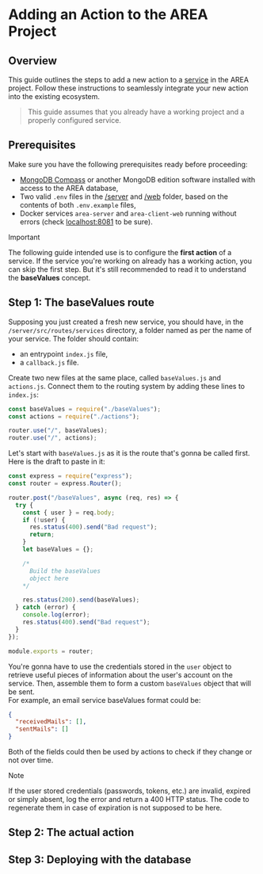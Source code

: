 # Adding an Action to the AREA Project

## Overview

This guide outlines the steps to add a new action to a [service](./Add%20a%20service.md) in the AREA project. Follow these instructions to seamlessly integrate your new action into the existing ecosystem.

> This guide assumes that you already have a working project and a properly configured service.

## Prerequisites

Make sure you have the following prerequisites ready before proceeding:

- [MongoDB Compass](https://www.mongodb.com/products/tools/compass) or another MongoDB edition software installed with access to the AREA database,
- Two valid `.env` files in the [/server](/../server/.env) and [/web](/../web/.env) folder, based on the contents of both `.env.example` files,
- Docker services `area-server` and `area-client-web` running without errors (check [localhost:8081]([http://localhost:8081]) to be sure).

> [!IMPORTANT]
> The following guide intended use is to configure the **first action** of a service. If the service you're working on already has a working action, you can skip the first step. But it's still recommended to read it to understand the **baseValues** concept.

## Step 1: The baseValues route

Supposing you just created a fresh new service, you should have, in the `/server/src/routes/services` directory, a folder named as per the name of your service. The folder should contain:

- an entrypoint `index.js` file,
- a `callback.js` file.

Create two new files at the same place, called `baseValues.js` and `actions.js`. Connect them to the routing system by adding these lines to `index.js`:

```js
const baseValues = require("./baseValues");
const actions = require("./actions");

router.use("/", baseValues);
router.use("/", actions);
```

Let's start with `baseValues.js` as it is the route that's gonna be called first. Here is the draft to paste in it:

```js
const express = require("express");
const router = express.Router();

router.post("/baseValues", async (req, res) => {
  try {
    const { user } = req.body;
    if (!user) {
      res.status(400).send("Bad request");
      return;
    }
    let baseValues = {};

    /*
      Build the baseValues
      object here
    */

    res.status(200).send(baseValues);
  } catch (error) {
    console.log(error);
    res.status(400).send("Bad request");
  }
});

module.exports = router;
```

You're gonna have to use the credentials stored in the `user` object to retrieve useful pieces of information about the user's account on the service.
Then, assemble them to form a custom `baseValues` object that will be sent.<br />
For example, an email service baseValues format could be:

```json
{
  "receivedMails": [],
  "sentMails": []
}
```

Both of the fields could then be used by actions to check if they change or not over time.

> [!NOTE]
> If the user stored credentials (passwords, tokens, etc.) are invalid, expired or simply absent, log the error and return a 400 HTTP status. The code to regenerate them in case of expiration is not supposed to be here.

## Step 2: The actual action

## Step 3: Deploying with the database
